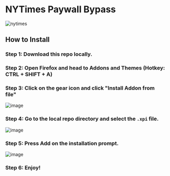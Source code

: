 # NYTimes Paywall Bypass

![nytimes](https://user-images.githubusercontent.com/52731744/167320924-55acf221-b488-46a7-9f4f-41d0d750f039.gif)


## How to Install
### Step 1: Download this repo locally.
### Step 2: Open Firefox and head to Addons and Themes (Hotkey: CTRL + SHIFT + A)
### Step 3: Click on the gear icon and click "Install Addon from file"
![image](https://user-images.githubusercontent.com/52731744/167320992-fe7143e1-e0d9-4173-afdc-3dd463abd6e0.png)
### Step 4: Go to the local repo directory and select the `.xpi` file.
![image](https://user-images.githubusercontent.com/52731744/167321150-0d35d700-6429-4c35-9ac1-5764cbfc8ba1.png)
### Step 5: Press Add on the installation prompt.
![image](https://user-images.githubusercontent.com/52731744/167321104-2043cb93-fd37-4d21-8897-4ff5acaf44e9.png)
### Step 6: Enjoy!
